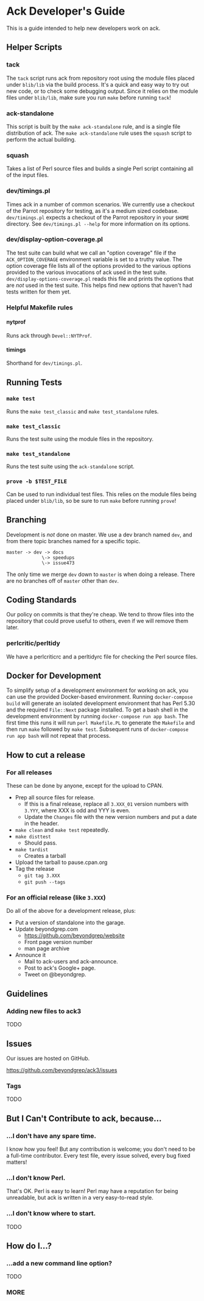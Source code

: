 # Ack Developer's Guide

This is a guide intended to help new developers work on ack.

## Helper Scripts

### tack

The `tack` script runs ack from repository root using the module files placed under `blib/lib` via
the build process.  It's a quick and easy way to try out new code, or to check some debugging
output.  Since it relies on the module files under `blib/lib`, make sure you run `make` before
running `tack`!

### ack-standalone

This script is built by the `make ack-standalone` rule, and is a single file distribution of ack.
The `make ack-standalone` rule uses the `squash` script to perform the actual building.

### squash

Takes a list of Perl source files and builds a single Perl script containing all of the input
files.

### dev/timings.pl

Times ack in a number of common scenarios.  We currently use a checkout of the Parrot repository
for testing, as it's a medium sized codebase.  `dev/timings.pl` expects a checkout of the Parrot
repository in your `$HOME` directory.  See `dev/timings.pl --help` for more information on its
options.

### dev/display-option-coverage.pl

The test suite can build what we call an "option coverage" file if the `ACK_OPTION_COVERAGE`
environment variable is set to a truthy value.  The option coverage file lists all of the options
provided to the various options provided to the various invocations of ack used in the test suite.
`dev/display-options-coverage.pl` reads this file and prints the options that are *not* used in
the test suite.  This helps find new options that haven't had tests written for them yet.

### Helpful Makefile rules

#### nytprof

Runs ack through `Devel::NYTProf`.

#### timings

Shorthand for `dev/timings.pl`.

## Running Tests

### `make test`

Runs the `make test_classic` and `make test_standalone` rules.

### `make test_classic`

Runs the test suite using the module files in the repository.

### `make test_standalone`

Runs the test suite using the `ack-standalone` script.

### `prove -b $TEST_FILE`

Can be used to run individual test files.  This relies on the module files being
placed under `blib/lib`, so be sure to run `make` before running `prove`!

## Branching

Development is *not* done on master.  We use a dev branch named
`dev`, and from there topic branches named for a specific topic.

    master -> dev -> docs
                 \-> speedups
                 \-> issue473

The only time we merge `dev` down to `master` is when doing a
release.  There are no branches off of `master` other than `dev`.

## Coding Standards

Our policy on commits is that they're cheap.  We tend to throw files
into the repository that could prove useful to others, even if we
will remove them later.

### perlcritic/perltidy

We have a perlcriticrc and a perltidyrc file for checking the Perl source
files.

## Docker for Development

To simplify setup of a development environment for working on ack, you
can use the provided Docker-based environment. Running `docker-compose build`
will generate an isolated development environment that has Perl 5.30 and
the required `File::Next` package installed. To get a bash shell in the
development environment by running `docker-compose run app bash`. The first
time this runs it will run `perl Makefile.PL` to generate the `Makefile` and
then run `make` followed by `make test`. Subsequent runs of
`docker-compose run app bash` will not repeat that process.

## How to cut a release

### For all releases

These can be done by anyone, except for the upload to CPAN.

* Prep all source files for release.
    * If this is a final release, replace all `3.XXX_01` version numbers with `3.YYY`, where XXX is odd and YYY is even.
    * Update the `Changes` file with the new version numbers and put a date in the header.
* `make clean` and `make test` repeatedly.
* `make disttest`
    * Should pass.
* `make tardist`
    * Creates a tarball
* Upload the tarball to pause.cpan.org
* Tag the release
    * `git tag 3.XXX`
    * `git push --tags`

### For an official release (like `3.XXX`)

Do all of the above for a development release, plus:

* Put a version of standalone into the garage.
* Update beyondgrep.com
    * https://github.com/beyondgrep/website
    * Front page version number
    * man page archive
* Announce it
    * Mail to ack-users and ack-announce.
    * Post to ack's Google+ page.
    * Tweet on @beyondgrep.

## Guidelines

### Adding new files to ack3

TODO

## Issues

Our issues are hosted on GitHub.

https://github.com/beyondgrep/ack3/issues

### Tags

TODO

## But I Can't Contribute to ack, because...

### ...I don't have any spare time.

I know how you feel!  But any contribution is welcome; you don't need to be a full-time contributor.
Every test file, every issue solved, every bug fixed matters!

### ...I don't know Perl.

That's OK.  Perl is easy to learn!  Perl may have a reputation for being
unreadable, but ack is written in a very easy-to-read style.

### ...I don't know where to start.

TODO

## How do I...?

### ...add a new command line option?

TODO

### MORE
